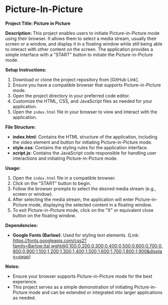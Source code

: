 # Picture-In-Picture
**Project Title: Picture in Picture**

**Description:**
This project enables users to initiate Picture-in-Picture mode using their browser. It allows them to select a media stream, usually their screen or a window, and display it in a floating window while still being able to interact with other content on the screen. The application provides a simple interface with a "START" button to initiate the Picture-in-Picture mode.

**Setup Instructions:**
1. Download or clone the project repository from [GitHub Link].
2. Ensure you have a compatible browser that supports Picture-in-Picture mode.
3. Open the project directory in your preferred code editor.
4. Customize the HTML, CSS, and JavaScript files as needed for your application.
5. Open the `index.html` file in your browser to view and interact with the application.

**File Structure:**
- **index.html**: Contains the HTML structure of the application, including the video element and button for initiating Picture-in-Picture mode.
- **style.css**: Contains the styling rules for the application interface.
- **script.js**: Contains the JavaScript code responsible for handling user interactions and initiating Picture-in-Picture mode.

**Usage:**
1. Open the `index.html` file in a compatible browser.
2. Click on the "START" button to begin.
3. Follow the browser prompts to select the desired media stream (e.g., screen or window).
4. After selecting the media stream, the application will enter Picture-in-Picture mode, displaying the selected content in a floating window.
5. To exit Picture-in-Picture mode, click on the "X" or equivalent close button on the floating window.

**Dependencies:**

- **Google Fonts (Barlow)**: Used for styling text elements. (Link: https://fonts.googleapis.com/css2?family=Barlow:ital,wght@0,100;0,200;0,300;0,400;0,500;0,600;0,700;0,800;0,900;1,100;1,200;1,300;1,400;1,500;1,600;1,700;1,800;1,900&display=swap)

**Notes:**
- Ensure your browser supports Picture-in-Picture mode for the best experience.
- This project serves as a simple demonstration of initiating Picture-in-Picture mode and can be extended or integrated into larger applications as needed.


